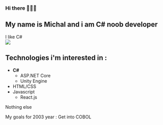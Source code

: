 ### Hi there 🥶🥶🥶
## My name is Michal and i am C# noob developer

I like C# <br>
![](https://komarev.com/ghpvc/?username=protectedvoid21&color=brightgreen)

## Technologies i'm interested in : 
- <strong>C#</strong>
  - ASP.NET Core
  - Unity Engine
- HTML/CSS
- Javascript
  - React.js

Nothing else

My goals for 2003 year : Get into COBOL
